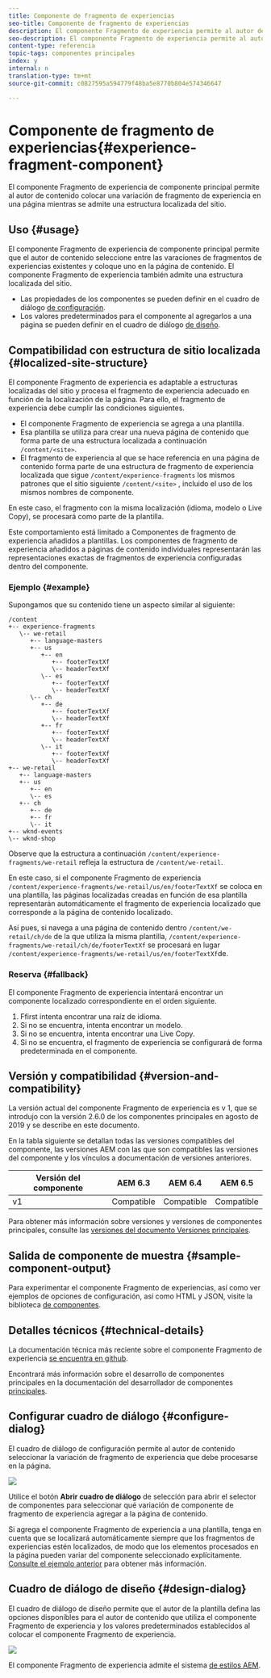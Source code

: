 ```yaml
---
title: Componente de fragmento de experiencias
seo-title: Componente de fragmento de experiencias
description: El componente Fragmento de experiencia permite al autor de contenido agregar una variación de fragmento de experiencia a una página.
seo-description: El componente Fragmento de experiencia permite al autor de contenido agregar una variación de fragmento de experiencia a una página.
content-type: referencia
topic-tags: componentes principales
index: y
internal: n
translation-type: tm+mt
source-git-commit: c0827595a594779f48ba5e8770b804e574346647

---
```


# Componente de fragmento de experiencias{#experience-fragment-component}

El componente Fragmento de experiencia de componente principal permite al autor de contenido colocar una variación de fragmento de experiencia en una página mientras se admite una estructura localizada del sitio.

## Uso {#usage}

El componente Fragmento de experiencia de componente principal permite que el autor de contenido seleccione entre las varaciones de fragmentos de experiencias existentes y coloque uno en la página de contenido. El componente Fragmento de experiencia también admite una estructura localizada del sitio.

* Las propiedades de los componentes se pueden definir en el cuadro de diálogo [de configuración](#configure-dialog).
* Los valores predeterminados para el componente al agregarlos a una página se pueden definir en el cuadro de diálogo [de diseño](#design-dialog).

## Compatibilidad con estructura de sitio localizada {#localized-site-structure}

El componente Fragmento de experiencia es adaptable a estructuras localizadas del sitio y procesa el fragmento de experiencia adecuado en función de la localización de la página. Para ello, el fragmento de experiencia debe cumplir las condiciones siguientes.

* El componente Fragmento de experiencia se agrega a una plantilla.
* Esa plantilla se utiliza para crear una nueva página de contenido que forma parte de una estructura localizada a continuación `/content/<site>`.
* El fragmento de experiencia al que se hace referencia en una página de contenido forma parte de una estructura de fragmento de experiencia localizada que sigue `/content/experience-fragments` los mismos patrones que el sitio siguiente `/content/<site>` , incluido el uso de los mismos nombres de componente.

En este caso, el fragmento con la misma localización (idioma, modelo o Live Copy), se procesará como parte de la plantilla.

Este comportamiento está limitado a Componentes de fragmento de experiencia añadidos a plantillas. Los componentes de fragmento de experiencia añadidos a páginas de contenido individuales representarán las representaciones exactas de fragmentos de experiencia configuradas dentro del componente.

### Ejemplo {#example}

Supongamos que su contenido tiene un aspecto similar al siguiente:

```
/content
+-- experience-fragments
   \-- we-retail
      +-- language-masters
      +-- us
         +-- en
            +-- footerTextXf
            \-- headerTextXf
         \-- es
            +-- footerTextXf
            \-- headerTextXf
      \-- ch
         +-- de
            +-- footerTextXf
            \-- headerTextXf
         +-- fr
            +-- footerTextXf
            \-- headerTextXf
         \-- it
            +-- footerTextXf
            \-- headerTextXf
+-- we-retail
   +-- language-masters
   +-- us
      +-- en
      \-- es
   +-- ch
      +-- de
      +-- fr
      \-- it
+-- wknd-events
\-- wknd-shop
```

Observe que la estructura a continuación `/content/experience-fragments/we-retail` refleja la estructura de `/content/we-retail`.

En este caso, si el componente Fragmento de experiencia `/content/experience-fragments/we-retail/us/en/footerTextXf` se coloca en una plantilla, las páginas localizadas creadas en función de esa plantilla representarán automáticamente el fragmento de experiencia localizado que corresponde a la página de contenido localizado.

Así pues, si navega a una página de contenido dentro `/content/we-retail/ch/de` de la que utiliza la misma plantilla, `/content/experience-fragments/we-retail/ch/de/footerTextXf` se procesará en lugar `/content/experience-fragments/we-retail/us/en/footerTextXf`de.

### Reserva {#fallback}

El componente Fragmento de experiencia intentará encontrar un componente localizado correspondiente en el orden siguiente.

1. Ffirst intenta encontrar una raíz de idioma.
1. Si no se encuentra, intenta encontrar un modelo.
1. Si no se encuentra, intenta encontrar una Live Copy.
1. Si no se encuentra, el fragmento de experiencia se configurará de forma predeterminada en el componente.

## Versión y compatibilidad {#version-and-compatibility}

La versión actual del componente Fragmento de experiencia es v 1, que se introdujo con la versión 2.6.0 de los componentes principales en agosto de 2019 y se describe en este documento.

En la tabla siguiente se detallan todas las versiones compatibles del componente, las versiones AEM con las que son compatibles las versiones del componente y los vínculos a documentación de versiones anteriores.

| Versión del componente | AEM 6.3 | AEM 6.4 | AEM 6.5 |
|--- |--- |--- |---|
| v1 | Compatible | Compatible | Compatible |

Para obtener más información sobre versiones y versiones de componentes principales, consulte las [versiones del documento Versiones principales](versions.md).

## Salida de componente de muestra {#sample-component-output}

Para experimentar el componente Fragmento de experiencias, así como ver ejemplos de opciones de configuración, así como HTML y JSON, visite la biblioteca [de componentes](http://opensource.adobe.com/aem-core-wcm-components/library/experience-fragment.html).

## Detalles técnicos {#technical-details}

La documentación técnica más reciente sobre el componente Fragmento de experiencia [se encuentra en github](https://github.com/adobe/aem-core-wcm-components/tree/master/content/src/content/jcr_root/apps/core/wcm/components/experience-fragment/v1/experience-fragment).

Encontrará más información sobre el desarrollo de componentes principales en la documentación del desarrollador de componentes [principales](developing.md).

## Configurar cuadro de diálogo {#configure-dialog}

El cuadro de diálogo de configuración permite al autor de contenido seleccionar la variación de fragmento de experiencia que debe procesarse en la página.

![](assets/screen-shot-2019-08-23-10.49.21.png)

Utilice el botón **Abrir cuadro de diálogo** de selección para abrir el selector de componentes para seleccionar qué variación de componente de fragmento de experiencia agregar a la página de contenido.

Si agrega el componente Fragmento de experiencia a una plantilla, tenga en cuenta que se localizará automáticamente siempre que los fragmentos de experiencias estén localizados, de modo que los elementos procesados en la página pueden variar del componente seleccionado explícitamente. [Consulte el ejemplo anterior](#example) para obtener más información.

## Cuadro de diálogo de diseño {#design-dialog}

El cuadro de diálogo de diseño permite que el autor de la plantilla defina las opciones disponibles para el autor de contenido que utiliza el componente Fragmento de experiencia y los valores predeterminados establecidos al colocar el componente Fragmento de experiencia.

![](assets/screen-shot-2019-08-23-10.48.36.png)

El componente Fragmento de experiencia admite el sistema [de estilos AEM](authoring.md#component-styling).
